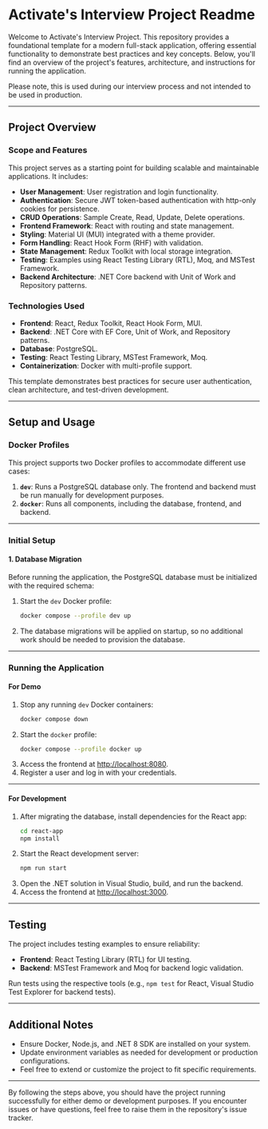 # Activate's Interview Project Readme

Welcome to Activate's Interview Project. This repository provides a foundational template for a modern full-stack application, offering essential functionality to demonstrate best practices and key concepts. Below, you'll find an overview of the project's features, architecture, and instructions for running the application.

Please note, this is used during our interview process and not intended to be used in production.

---

## **Project Overview**

### **Scope and Features**

This project serves as a starting point for building scalable and maintainable applications. It includes:

- **User Management**: User registration and login functionality.
- **Authentication**: Secure JWT token-based authentication with http-only cookies for persistence.
- **CRUD Operations**: Sample Create, Read, Update, Delete operations.
- **Frontend Framework**: React with routing and state management.
- **Styling**: Material UI (MUI) integrated with a theme provider.
- **Form Handling**: React Hook Form (RHF) with validation.
- **State Management**: Redux Toolkit with local storage integration.
- **Testing**: Examples using React Testing Library (RTL), Moq, and MSTest Framework.
- **Backend Architecture**: .NET Core backend with Unit of Work and Repository patterns.
  
### **Technologies Used**

- **Frontend**: React, Redux Toolkit, React Hook Form, MUI.
- **Backend**: .NET Core with EF Core, Unit of Work, and Repository patterns.
- **Database**: PostgreSQL.
- **Testing**: React Testing Library, MSTest Framework, Moq.
- **Containerization**: Docker with multi-profile support.

This template demonstrates best practices for secure user authentication, clean architecture, and test-driven development.

---

## **Setup and Usage**

### **Docker Profiles**

This project supports two Docker profiles to accommodate different use cases:

1. **`dev`**: Runs a PostgreSQL database only. The frontend and backend must be run manually for development purposes.
2. **`docker`**: Runs all components, including the database, frontend, and backend.

---

### **Initial Setup**

#### **1. Database Migration**
Before running the application, the PostgreSQL database must be initialized with the required schema:

1. Start the `dev` Docker profile:
   ```bash
   docker compose --profile dev up
   ```
2. The database migrations will be applied on startup, so no additional work should be needed to provision the database.

---

### **Running the Application**

#### **For Demo**

1. Stop any running `dev` Docker containers:
   ```bash
   docker compose down
   ```
2. Start the `docker` profile:
   ```bash
   docker compose --profile docker up
   ```
3. Access the frontend at [http://localhost:8080](http://localhost:8080).
4. Register a user and log in with your credentials.

---

#### **For Development**

1. After migrating the database, install dependencies for the React app:
   ```bash
   cd react-app
   npm install
   ```
2. Start the React development server:
   ```bash
   npm run start
   ```
3. Open the .NET solution in Visual Studio, build, and run the backend.
4. Access the frontend at [http://localhost:3000](http://localhost:3000).

---

## **Testing**

The project includes testing examples to ensure reliability:

- **Frontend**: React Testing Library (RTL) for UI testing.
- **Backend**: MSTest Framework and Moq for backend logic validation.

Run tests using the respective tools (e.g., `npm test` for React, Visual Studio Test Explorer for backend tests).

---

## **Additional Notes**

- Ensure Docker, Node.js, and .NET 8 SDK are installed on your system.
- Update environment variables as needed for development or production configurations.
- Feel free to extend or customize the project to fit specific requirements.

---

By following the steps above, you should have the project running successfully for either demo or development purposes. If you encounter issues or have questions, feel free to raise them in the repository's issue tracker.
